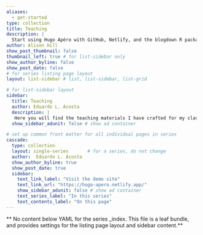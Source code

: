 ```yaml
---
aliases:
  - get-started
type: collection
title: Teaching 
description: |
  Start using Hugo Apéro with GitHub, Netlify, and the blogdown R package with RStudio.
author: Alison Hill
show_post_thumbnail: false
thumbnail_left: true # for list-sidebar only
show_author_byline: false
show_post_date: false
# for series listing page layout
layout: list-sidebar # list, list-sidebar, list-grid

# for list-sidebar layout
sidebar: 
  title: Teaching 
  author: Eduardo L. Acosta
  description: |
   Here you will find the teaching materials I have crafted for my classes
  show_sidebar_adunit: false # show ad container

# set up common front matter for all individual pages in series
cascade:
  type: collection
  layout: single-series       # for a series, do not change
  author:  Eduardo L. Acosta
  show_author_byline: true
  show_post_date: true
  sidebar:
    text_link_label: "Visit the demo site"
    text_link_url: "https://hugo-apero.netlify.app/"
    show_sidebar_adunit: false # show ad container
    text_series_label: "In this series" 
    text_contents_label: "On this page" 
---
```


** No content below YAML for the series _index. This file is a leaf bundle, and provides settings for the listing page layout and sidebar content.**
